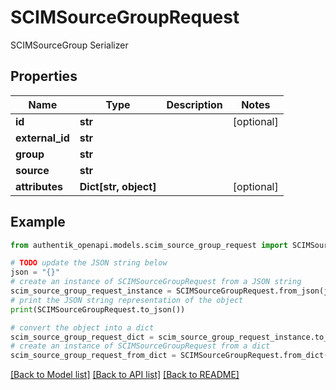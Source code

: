 # SCIMSourceGroupRequest

SCIMSourceGroup Serializer

## Properties

Name | Type | Description | Notes
------------ | ------------- | ------------- | -------------
**id** | **str** |  | [optional] 
**external_id** | **str** |  | 
**group** | **str** |  | 
**source** | **str** |  | 
**attributes** | **Dict[str, object]** |  | [optional] 

## Example

```python
from authentik_openapi.models.scim_source_group_request import SCIMSourceGroupRequest

# TODO update the JSON string below
json = "{}"
# create an instance of SCIMSourceGroupRequest from a JSON string
scim_source_group_request_instance = SCIMSourceGroupRequest.from_json(json)
# print the JSON string representation of the object
print(SCIMSourceGroupRequest.to_json())

# convert the object into a dict
scim_source_group_request_dict = scim_source_group_request_instance.to_dict()
# create an instance of SCIMSourceGroupRequest from a dict
scim_source_group_request_from_dict = SCIMSourceGroupRequest.from_dict(scim_source_group_request_dict)
```
[[Back to Model list]](../README.md#documentation-for-models) [[Back to API list]](../README.md#documentation-for-api-endpoints) [[Back to README]](../README.md)


